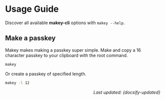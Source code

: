# Usage Guide

Discover all available **makey-cli** options with `makey --help`.

## Make a passkey

Makey makes making a passkey super simple. Make and copy a 16 character passkey to your clipboard with the root command.

```zsh
makey
```

Or create a passkey of specified length.

```zsh
makey -l 12
```

<div style="text-align: right"><i>Last updated: {docsify-updated}</i></div>
